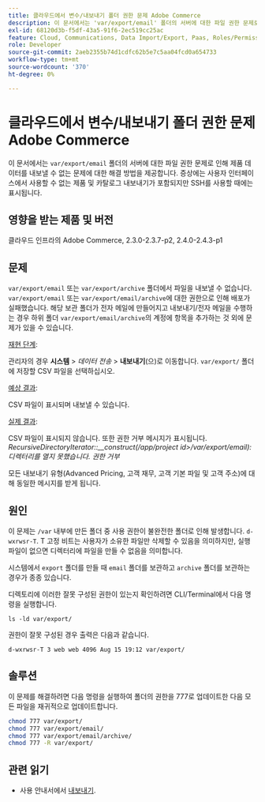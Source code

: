 ```yaml
---
title: 클라우드에서 변수/내보내기 폴더 권한 문제 Adobe Commerce
description: 이 문서에서는 'var/export/email' 폴더의 서버에 대한 파일 권한 문제로 인해 제품 데이터를 내보낼 수 없는 문제에 대한 해결 방법을 제공합니다. 증상에는 사용자 인터페이스에서 사용할 수 없는 제품 및 카탈로그 내보내기가 포함되지만 SSH를 사용할 때에는 표시됩니다.
exl-id: 68120d3b-f5df-43a5-91f6-2ec519cc25ac
feature: Cloud, Communications, Data Import/Export, Paas, Roles/Permissions
role: Developer
source-git-commit: 2aeb2355b74d1cdfc62b5e7c5aa04fcd0a654733
workflow-type: tm+mt
source-wordcount: '370'
ht-degree: 0%

---
```


# 클라우드에서 변수/내보내기 폴더 권한 문제 Adobe Commerce

이 문서에서는 `var/export/email` 폴더의 서버에 대한 파일 권한 문제로 인해 제품 데이터를 내보낼 수 없는 문제에 대한 해결 방법을 제공합니다. 증상에는 사용자 인터페이스에서 사용할 수 없는 제품 및 카탈로그 내보내기가 포함되지만 SSH를 사용할 때에는 표시됩니다.

## 영향을 받는 제품 및 버전

클라우드 인프라의 Adobe Commerce, 2.3.0-2.3.7-p2, 2.4.0-2.4.3-p1

## 문제

`var/export/email` 또는 `var/export/archive` 폴더에서 파일을 내보낼 수 없습니다.
`var/export/email` 또는 `var/export/email/archive`에 대한 권한으로 인해 배포가 실패했습니다. 해당 보관 폴더가 전자 메일에 만들어지고 내보내기/전자 메일을 수행하는 경우 하위 폴더 `var/export/email/archive`의 계정에 항목을 추가하는 것 외에 문제가 있을 수 있습니다.

<u>재현 단계</u>:

관리자의 경우 **시스템** > *데이터 전송* > **내보내기**(으)로 이동합니다.
`var/export/` 폴더에 저장할 CSV 파일을 선택하십시오.

<u>예상 결과</u>:

CSV 파일이 표시되며 내보낼 수 있습니다.

<u>실제 결과</u>:

CSV 파일이 표시되지 않습니다. 또한 권한 거부 메시지가 표시됩니다. *RecursiveDirectoryIterator::__construct(/app/project id>/var/export/email): 디렉터리를 열지 못했습니다. 권한 거부*

모든 내보내기 유형(Advanced Pricing, 고객 재무, 고객 기본 파일 및 고객 주소)에 대해 동일한 메시지를 받게 됩니다.

## 원인

이 문제는 `/var` 내부에 만든 폴더 중 사용 권한이 불완전한 폴더로 인해 발생합니다. `d-wxrwsr-T`. T 고정 비트는 사용자가 소유한 파일만 삭제할 수 있음을 의미하지만, 실행 파일이 없으면 디렉터리에 파일을 만들 수 없음을 의미합니다.

시스템에서 `export` 폴더를 만들 때 `email` 폴더를 보관하고 `archive` 폴더를 보관하는 경우가 종종 있습니다.

디렉토리에 이러한 잘못 구성된 권한이 있는지 확인하려면 CLI/Terminal에서 다음 명령을 실행합니다.

`ls -ld var/export/`

권한이 잘못 구성된 경우 출력은 다음과 같습니다.

`d-wxrwsr-T 3 web web 4096 Aug 15 19:12 var/export/`


## 솔루션

이 문제를 해결하려면 다음 명령을 실행하여 폴더의 권한을 777로 업데이트한 다음 모든 파일을 재귀적으로 업데이트합니다.

```bash
chmod 777 var/export/
chmod 777 var/export/email/
chmod 777 var/export/email/archive/
chmod 777 -R var/export/
```

## 관련 읽기

* 사용 안내서에서 [내보내기](https://experienceleague.adobe.com/en/docs/commerce-admin/systems/data-transfer/data-export).
